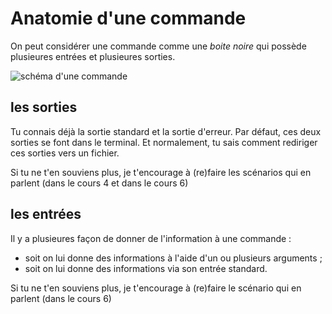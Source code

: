 # Anatomie d'une commande

On peut considérer une commande comme une  *boite noire* qui possède plusieures entrées et plusieures sorties.

<img src="./assets/commande.png" alt="schéma d'une commande"/>

## les sorties

Tu connais déjà la sortie standard et la sortie d'erreur. Par défaut, ces deux sorties se font dans le terminal.
Et normalement, tu sais comment rediriger ces sorties vers un fichier.

Si tu ne t'en souviens plus, je t'encourage à (re)faire les scénarios qui en parlent (dans le cours 4 et dans le cours 6)


## les entrées

Il y a plusieures façon de donner de l'information à une commande :

* soit on lui donne des informations à l'aide d'un ou plusieurs arguments ;
* soit on lui donne des informations via son entrée standard.

Si tu ne t'en souviens plus, je t'encourage à (re)faire le scénario qui en parlent (dans le cours 6)



